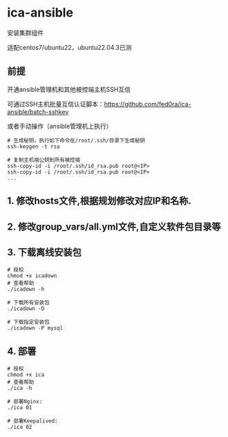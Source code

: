 # ica-ansible
安装集群组件

适配centos7/ubuntu22，ubuntu22.04.3已测


## 前提
开通ansible管理机和其他被控端主机SSH互信

可通过SSH主机批量互信认证脚本：https://github.com/fed0ra/ica-ansible/batch-sshkey

或者手动操作（ansible管理机上执行）

    # 生成秘钥，执行如下命令在/root/.ssh/目录下生成秘钥
    ssh-keygen -t rsa 

    # 复制主机端公钥到所有被控端
    ssh-copy-id -i /root/.ssh/id_rsa.pub root@<IP>
    ssh-copy-id -i /root/.ssh/id_rsa.pub root@<IP>
    ...

## 1. 修改hosts文件,根据规划修改对应IP和名称.

## 2. 修改group_vars/all.yml文件,自定义软件包目录等

## 3. 下载离线安装包
    # 授权
    chmod +x icadown 
    # 查看帮助
    ./icadown -h

    # 下载所有安装包
    ./icadown -D

    # 下载指定安装包
    ./icadown -P mysql

## 4. 部署
    # 授权
    chmod +x ica
    # 查看帮助
    ./ica -h

    # 部署Nginx:
    ./ica 01

    # 部署Keepalived:
    ./ica 02
